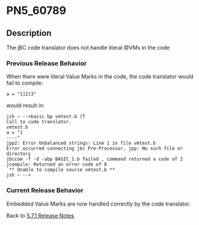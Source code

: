 # PN5_60789

<PageHeader />

## Description

The jBC code translator does not handle literal @VMs in the code

### Previous Release Behavior

When there were literal Value Marks in the code, the code translator would fail to compile:

```
a = "1]2]3"
```

would result in:

```
jsh ~ -->basic bp vmtest.b (T
Call to code translator.
vmtest.b
a = "1
----^
jpp2: Error Unbalanced strings: Line 1 in file vmtest.b
Error occurred connecting jbc Pre-Processor, jpp: No such file or directory
jbccom -f -d -abp BASIC_1.b failed , command returned a code of 2
jcompile: Returned an error code of 8
 ** Unable to compile source vmtest.b **
jsh ~ -->
```

### Current Release Behavior

Embedded Value Marks are now handled correctly by the code translator.

Back to [5.7.1 Release Notes](./../jbase-5.7.1-release-notes/README.md)

<PageFooter />
